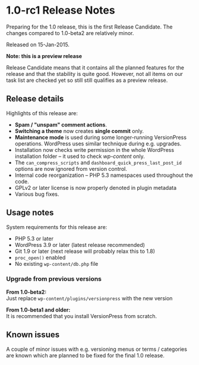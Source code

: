 # 1.0-rc1 Release Notes

Preparing for the 1.0 release, this is the first Release Candidate. The changes compared to 1.0-beta2 are relatively minor.

Released on 15-Jan-2015.


<div class="note">
  <p><strong>Note: this is a preview release</strong></p>
  <p>Release Candidate means that it contains all the planned features for the release and that the stability is quite good. However, not all items on our task list are checked yet so still still qualifies as a preview release.</p>
</div>


## Release details

Highlights of this release are:

 - **Spam / "unspam" comment actions**.
 - **Switching a theme** now creates **single commit** only.
 - **Maintenance mode** is used during some longer-running VersionPress operations. WordPress uses similar technique during e.g. upgrades.
 - Installation now checks write permission in the whole WordPress installation folder – it used to check *wp-content* only.
 - The `can_compress_scripts` and `dashboard_quick_press_last_post_id` options are now ignored from version control.
 - Internal code reorganization – PHP 5.3 namespaces used throughout the code.
 - GPLv2 or later license is now properly denoted in plugin metadata 
 - Various bug fixes.


## Usage notes

System requirements for this release are:

* PHP 5.3 or later
* WordPress 3.9 or later (latest release recommended)
* Git 1.9 or later (next release will probably relax this to 1.8)
* `proc_open()` enabled
* No existing `wp-content/db.php` file

### Upgrade from previous versions 

**From 1.0-beta2:**  
Just replace `wp-content/plugins/versionpress` with the new version

**From 1.0-beta1 and older:**  
It is recommended that you install VersionPress from scratch.   


## Known issues ##

A couple of minor issues with e.g. versioning menus or terms / categories are known which are planned to be fixed for the final 1.0 release.
